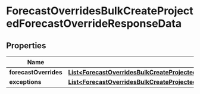 

# ForecastOverridesBulkCreateProjectedForecastOverrideResponseData


## Properties

| Name | Type | Description | Notes |
|------------ | ------------- | ------------- | -------------|
|**forecastOverrides** | [**List&lt;ForecastOverridesBulkCreateProjectedForecastOverrideResponseDataForecastOverridesInner&gt;**](ForecastOverridesBulkCreateProjectedForecastOverrideResponseDataForecastOverridesInner.md) |  |  [optional] |
|**exceptions** | [**List&lt;ForecastOverridesBulkCreateProjectedForecastOverrideResponseDataExceptionsInner&gt;**](ForecastOverridesBulkCreateProjectedForecastOverrideResponseDataExceptionsInner.md) |  |  [optional] |



